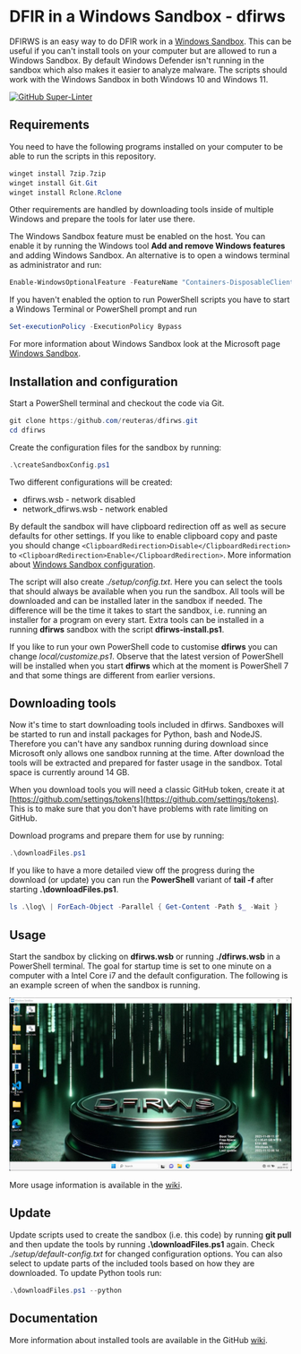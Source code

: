 # DFIR in a Windows Sandbox - dfirws

DFIRWS is an easy way to do DFIR work in a [Windows Sandbox][wsa]. This can be useful if you can't install tools on your computer but are allowed to run a Windows Sandbox. By default Windows Defender isn't running in the sandbox which also makes it easier to analyze malware. The scripts should work with the Windows Sandbox in both Windows 10 and Windows 11.

[![GitHub Super-Linter](https://github.com/reuteras/dfirws/actions/workflows/linter.yml/badge.svg)](https://github.com/marketplace/actions/super-linter)

## Requirements

You need to have the following programs installed on your computer to be able to run the scripts in this repository.

```PowerShell
winget install 7zip.7zip
winget install Git.Git
winget install Rclone.Rclone
```

Other requirements are handled by downloading tools inside of multiple Windows and prepare the tools for later use there.

The Windows Sandbox feature must be enabled on the host. You can enable it by running the Windows tool **Add and remove Windows features** and adding Windows Sandbox. An alternative is to open a windows terminal as administrator and run:

```PowerShell
Enable-WindowsOptionalFeature -FeatureName "Containers-DisposableClientVM" -All -Online
```

If you haven't enabled the option to run PowerShell scripts you have to start a Windows Terminal or PowerShell prompt and run

```PowerShell
Set-executionPolicy -ExecutionPolicy Bypass
```

For more information about Windows Sandbox look at the Microsoft page [Windows Sandbox][wsa].

## Installation and configuration

Start a PowerShell terminal and checkout the code via Git.

```PowerShell
git clone https:/github.com/reuteras/dfirws.git
cd dfirws
```

Create the configuration files for the sandbox by running:

```PowerShell
.\createSandboxConfig.ps1
```

Two different configurations will be created:

- dfirws.wsb - network disabled
- network_dfirws.wsb - network enabled

By default the sandbox will have clipboard redirection off as well as secure defaults for other settings. If you like to enable clipboard copy and paste you should change `<ClipboardRedirection>Disable</ClipboardRedirection>` to `<ClipboardRedirection>Enable</ClipboardRedirection>`. More information about [Windows Sandbox configuration][wsc].

The script will also create *./setup/config.txt*. Here you can select the tools that should always be available when you run the sandbox. All tools will be downloaded and can be installed later in the sandbox if needed. The difference will be the time it takes to start the sandbox, i.e. running an installer for a program on every start.
Extra tools can be installed in a running **dfirws** sandbox with the script **dfirws-install.ps1**.

If you like to run your own PowerShell code to customise **dfirws** you can change *local/customize.ps1*. Observe that the latest version of PowerShell will be installed when you start **dfirws** which at the moment is PowerShell 7 and that some things are different from earlier versions.

## Downloading tools

Now it's time to start downloading tools included in dfirws. Sandboxes will be started to run and install packages for Python, bash and NodeJS. Therefore you can't have any sandbox running during download since Microsoft only allows one sandbox running at the time. After download the tools will be extracted and prepared for faster usage in the sandbox.
Total space is currently around 14 GB.

When you download tools you will need a classic GitHub token, create it at [https://github.com/settings/tokens](https://github.com/settings/tokens). This is to make sure that you don't have problems with rate limiting on GitHub.

Download programs and prepare them for use by running:

```PowerShell
.\downloadFiles.ps1
```

If you like to have a more detailed view off the progress during the download (or update) you can run the **PowerShell** variant of **tail -f** after starting **.\downloadFiles.ps1**.

```PowerShell
ls .\log\ | ForEach-Object -Parallel { Get-Content -Path $_ -Wait }
```

## Usage

Start the sandbox by clicking on **dfirws.wsb** or running **./dfirws.wsb** in a PowerShell terminal. The goal for startup time is set to one minute on a computer with a Intel Core i7 and the default configuration. The following is an example screen of when the sandbox is running.

![Screen when installation is done](./resources/images/screen.png)

More usage information is available in the [wiki](https://github.com/reuteras/dfirws/wiki).

## Update

Update scripts used to create the sandbox (i.e. this code) by running **git pull** and then update the tools by running **.\downloadFiles.ps1** again. Check *./setup/default-config.txt* for changed configuration options. You can also select to update parts of the included tools based on how they are downloaded. To update Python tools run:

```PowerShell
.\downloadFiles.ps1 --python
```

## Documentation

More information about installed tools are available in the GitHub [wiki][wid].

  [wid]: https://github.com/reuteras/dfirws/wiki/Documentation
  [wsa]: https://learn.microsoft.com/en-us/windows/security/threat-protection/windows-sandbox/windows-sandbox-overview
  [wsc]: https://learn.microsoft.com/en-us/windows/security/threat-protection/windows-sandbox/windows-sandbox-configure-using-wsb-file
